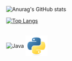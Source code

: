 ![Anurag's GitHub stats](https://github-readme-stats.vercel.app/api?username=Fabianopereira1&theme=github_dark&hide=contribs,prs)

[![Top Langs](https://github-readme-stats.vercel.app/api/top-langs/?username=Fabianopereira1&theme=github_dark&layout=compact)](https://github.com/anuraghazra/github-readme-stats)

<div style="display: inline_block"><br>
  <img align="center" alt="Java" height="55" width="60" src="https://cdn.jsdelivr.net/gh/devicons/devicon/icons/java/java-original.svg">
  <img align="center" alt="Python" height="55" width="60" src="https://raw.githubusercontent.com/devicons/devicon/master/icons/python/python-original.svg">
</div>
